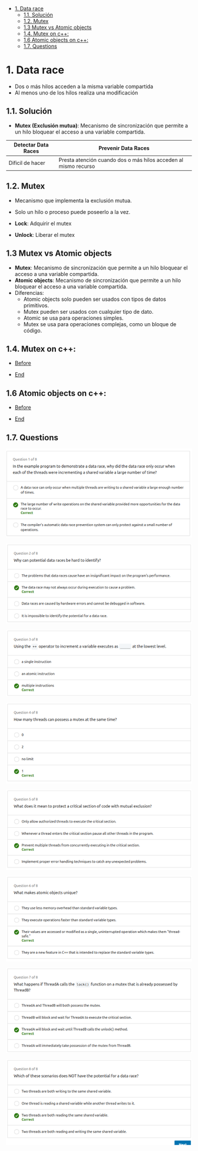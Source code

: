 - [1. Data race](#1-data-race)
  - [1.1. Solución](#11-solución)
  - [1.2. Mutex](#12-mutex)
  - [1.3 Mutex vs Atomic objects](#13-mutex-vs-atomic-objects)
  - [1.4. Mutex on c++:](#14-mutex-on-c)
  - [1.6 Atomic objects on c++:](#16-atomic-objects-on-c)
  - [1.7. Questions](#17-questions)


# 1. Data race
- Dos o más hilos acceden a la misma variable compartida
- Al menos uno de los hilos realiza una modificación
## 1.1. Solución
- **Mutex (Exclusión mutua)**: Mecanismo de sincronización que permite a un hilo bloquear el acceso a una variable compartida.

|Detectar Data Races| Prevenir Data Races|
|-------------------|--------------------|
|Dificil de hacer   | Presta atención cuando dos o más hilos acceden al mismo recurso|

## 1.2. Mutex

- Mecanismo que implementa la exclusión mutua.
- Solo un hilo o proceso puede poseerlo a la vez.

- **Lock**: Adquirir el mutex
- **Unlock**: Liberar el mutex

## 1.3 Mutex vs Atomic objects

- **Mutex**: Mecanismo de sincronización que permite a un hilo bloquear el acceso a una variable compartida.
- **Atomic objects**: Mecanismo de sincronización que permite a un hilo bloquear el acceso a una variable compartida.
- Diferencias:
  - Atomic objects solo pueden ser usados con tipos de datos primitivos.
  - Mutex pueden ser usados con cualquier tipo de dato.
  - Atomic se usa para operaciones simples.
  - Mutex se usa para operaciones complejas, como un bloque de código.

## 1.4. Mutex on c++:

- [Before](<Ex_Files_C_Plus_Plus_Parallel_Prog/Exercise Files/CH03/03_04/begin/mutual_exclusion_demo.cpp>)

- [End](<Ex_Files_C_Plus_Plus_Parallel_Prog/Exercise Files/CH03/03_04/end/mutual_exclusion_demo.cpp>)

## 1.6 Atomic objects on c++:

- [Before](<Ex_Files_C_Plus_Plus_Parallel_Prog/Exercise Files/CH03/03_05/begin/atomic_object_demo.cpp>)

- [End](<Ex_Files_C_Plus_Plus_Parallel_Prog/Exercise Files/CH03/03_05/end/atomic_object_demo.cpp>)

## 1.7. Questions

![Alt text](./Images/image-30.png)

![Alt text](./Images/image-31.png)

![Alt text](./Images/image-32.png)

![Alt text](./Images/image-33.png)

![Alt text](./Images/image-34.png)

![Alt text](./Images/image-35.png)

![Alt text](./Images/image-36.png)

![Alt text](./Images/image-37.png)
